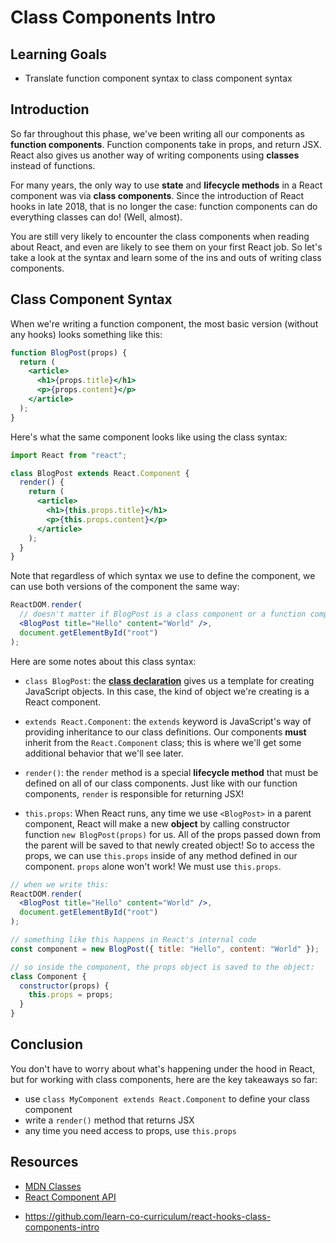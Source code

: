 # Class Components Intro

## Learning Goals

- Translate function component syntax to class component syntax

## Introduction

So far throughout this phase, we've been writing all our components as
**function components**. Function components take in props, and return JSX.
React also gives us another way of writing components using **classes** instead
of functions.

For many years, the only way to use **state** and **lifecycle methods** in a
React component was via **class components**. Since the introduction of React
hooks in late 2018, that is no longer the case: function components can do
everything classes can do! (Well, almost).

You are still very likely to encounter the class components when reading about
React, and even are likely to see them on your first React job. So let's take a
look at the syntax and learn some of the ins and outs of writing class
components.

## Class Component Syntax

When we're writing a function component, the most basic version (without any
hooks) looks something like this:

```jsx
function BlogPost(props) {
  return (
    <article>
      <h1>{props.title}</h1>
      <p>{props.content}</p>
    </article>
  );
}
```

Here's what the same component looks like using the class syntax:

```jsx
import React from "react";

class BlogPost extends React.Component {
  render() {
    return (
      <article>
        <h1>{this.props.title}</h1>
        <p>{this.props.content}</p>
      </article>
    );
  }
}
```

Note that regardless of which syntax we use to define the component, we can use
both versions of the component the same way:

```jsx
ReactDOM.render(
  // doesn't matter if BlogPost is a class component or a function component!
  <BlogPost title="Hello" content="World" />,
  document.getElementById("root")
);
```

Here are some notes about this class syntax:

- `class BlogPost`: the [**class declaration**][classes] gives us a template for
  creating JavaScript objects. In this case, the kind of object we're creating
  is a React component.

- `extends React.Component`: the `extends` keyword is JavaScript's way of
  providing inheritance to our class definitions. Our components **must**
  inherit from the `React.Component` class; this is where we'll get some
  additional behavior that we'll see later.

- `render()`: the `render` method is a special **lifecycle method** that must be
  defined on all of our class components. Just like with our function
  components, `render` is responsible for returning JSX!

- `this.props`: When React runs, any time we use `<BlogPost>` in a parent
  component, React will make a new **object** by calling constructor function
  `new BlogPost(props)` for us. All of the props passed down from the parent
  will be saved to that newly created object! So to access the props, we can use
  `this.props` inside of any method defined in our component. `props` alone
  won't work! We must use `this.props`.

```jsx
// when we write this:
ReactDOM.render(
  <BlogPost title="Hello" content="World" />,
  document.getElementById("root")
);

// something like this happens in React's internal code
const component = new BlogPost({ title: "Hello", content: "World" });

// so inside the component, the props object is saved to the object:
class Component {
  constructor(props) {
    this.props = props;
  }
}
```

## Conclusion

You don't have to worry about what's happening under the hood in React, but for working with class components, here are the key takeaways so far:

- use `class MyComponent extends React.Component` to define your class component
- write a `render()` method that returns JSX
- any time you need access to props, use `this.props`

## Resources

- [MDN Classes][classes]
- [React Component API](https://reactjs.org/docs/react-component.html)

[classes]: https://developer.mozilla.org/en-US/docs/Web/JavaScript/Reference/Classes

- https://github.com/learn-co-curriculum/react-hooks-class-components-intro
